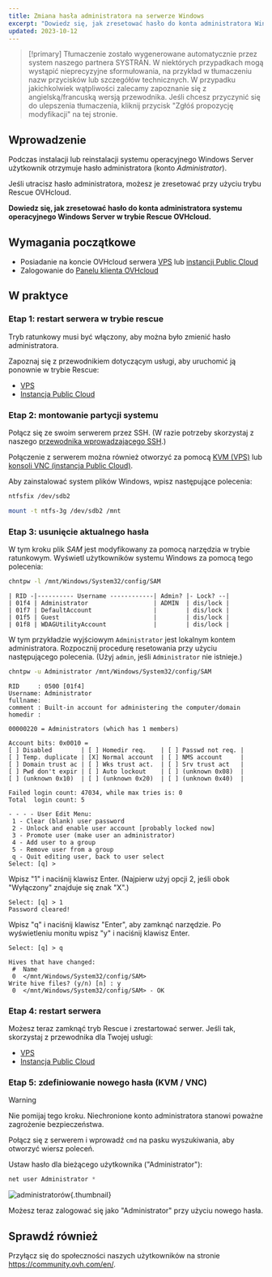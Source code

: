 ```yaml
---
title: Zmiana hasła administratora na serwerze Windows
excerpt: "Dowiedz się, jak zresetować hasło do konta administratora Windows na serwerze VPS lub instancji Public Cloud w trybie Rescue OVHcloud"
updated: 2023-10-12
---
```


> [!primary]
> Tłumaczenie zostało wygenerowane automatycznie przez system naszego partnera SYSTRAN. W niektórych przypadkach mogą wystąpić nieprecyzyjne sformułowania, na przykład w tłumaczeniu nazw przycisków lub szczegółów technicznych. W przypadku jakichkolwiek wątpliwości zalecamy zapoznanie się z angielską/francuską wersją przewodnika. Jeśli chcesz przyczynić się do ulepszenia tłumaczenia, kliknij przycisk "Zgłóś propozycję modyfikacji" na tej stronie.
> 

## Wprowadzenie

Podczas instalacji lub reinstalacji systemu operacyjnego Windows Server użytkownik otrzymuje hasło administratora (konto *Administrator*).

Jeśli utracisz hasło administratora, możesz je zresetować przy użyciu trybu Rescue OVHcloud.

**Dowiedz się, jak zresetować hasło do konta administratora systemu operacyjnego Windows Server w trybie Rescue OVHcloud.**

## Wymagania początkowe

- Posiadanie na koncie OVHcloud serwera [VPS](https://www.ovhcloud.com/pl/vps/) lub [instancji Public Cloud](https://www.ovhcloud.com/pl/public-cloud/)
- Zalogowanie do [Panelu klienta OVHcloud](https://www.ovh.com/auth/?action=gotomanager&from=https://www.ovh.pl/&ovhSubsidiary=pl)

## W praktyce

### Etap 1: restart serwera w trybie rescue

Tryb ratunkowy musi być włączony, aby można było zmienić hasło administratora.

Zapoznaj się z przewodnikiem dotyczącym usługi, aby uruchomić ją ponownie w trybie Rescue:

- [VPS](/pages/bare_metal_cloud/virtual_private_servers/rescue)
- [Instancja Public Cloud](/pages/public_cloud/compute/put_an_instance_in_rescue_mode)

### Etap 2: montowanie partycji systemu

Połącz się ze swoim serwerem przez SSH. (W razie potrzeby skorzystaj z naszego [przewodnika wprowadzającego SSH](/pages/bare_metal_cloud/dedicated_servers/ssh_introduction).)

Połączenie z serwerem można również otworzyć za pomocą [KVM (VPS)](/pages/bare_metal_cloud/virtual_private_servers/using_kvm_for_vps) lub [konsoli VNC (instancja Public Cloud)](/pages/public_cloud/compute/first_steps_with_public_cloud_instance#accessvnc).

Aby zainstalować system plików Windows, wpisz następujące polecenia:

```bash
ntfsfix /dev/sdb2
```

```bash
mount -t ntfs-3g /dev/sdb2 /mnt
```

### Etap 3: usunięcie aktualnego hasła

W tym kroku plik *SAM* jest modyfikowany za pomocą narzędzia w trybie ratunkowym. Wyświetl użytkowników systemu Windows za pomocą tego polecenia:

```bash
chntpw -l /mnt/Windows/System32/config/SAM
```

```text
| RID -|---------- Username ------------| Admin? |- Lock? --|
| 01f4 | Administrator                  | ADMIN  | dis/lock |
| 01f7 | DefaultAccount                 |        | dis/lock |
| 01f5 | Guest                          |        | dis/lock |
| 01f8 | WDAGUtilityAccount             |        | dis/lock |
```

W tym przykładzie wyjściowym `Administrator` jest lokalnym kontem administratora. Rozpocznij procedurę resetowania przy użyciu następującego polecenia. (Użyj `admin`, jeśli `Administrator` nie istnieje.)

```bash
chntpw -u Administrator /mnt/Windows/System32/config/SAM
```

```text
RID     : 0500 [01f4]
Username: Administrator
fullname:
comment : Built-in account for administering the computer/domain
homedir :

00000220 = Administrators (which has 1 members)

Account bits: 0x0010 =
[ ] Disabled        | [ ] Homedir req.    | [ ] Passwd not req. |
[ ] Temp. duplicate | [X] Normal account  | [ ] NMS account     |
[ ] Domain trust ac | [ ] Wks trust act.  | [ ] Srv trust act   |
[ ] Pwd don't expir | [ ] Auto lockout    | [ ] (unknown 0x08)  |
[ ] (unknown 0x10)  | [ ] (unknown 0x20)  | [ ] (unknown 0x40)  |

Failed login count: 47034, while max tries is: 0
Total  login count: 5

- - - - User Edit Menu:
 1 - Clear (blank) user password
 2 - Unlock and enable user account [probably locked now]
 3 - Promote user (make user an administrator)
 4 - Add user to a group
 5 - Remove user from a group
 q - Quit editing user, back to user select
Select: [q] >
```

Wpisz "1" i naciśnij klawisz Enter. (Najpierw użyj opcji 2, jeśli obok "Wyłączony" znajduje się znak "X".)

```text
Select: [q] > 1
Password cleared!
```

Wpisz "q" i naciśnij klawisz "Enter", aby zamknąć narzędzie. Po wyświetleniu monitu wpisz "y" i naciśnij klawisz Enter.

```text
Select: [q] > q
 
Hives that have changed:
 #  Name
 0  </mnt/Windows/System32/config/SAM>
Write hive files? (y/n) [n] : y
 0  </mnt/Windows/System32/config/SAM> - OK
```

### Etap 4: restart serwera

Możesz teraz zamknąć tryb Rescue i zrestartować serwer. Jeśli tak, skorzystaj z przewodnika dla Twojej usługi:

- [VPS](/pages/bare_metal_cloud/virtual_private_servers/rescue)
- [Instancja Public Cloud](/pages/public_cloud/compute/put_an_instance_in_rescue_mode)

### Etap 5: zdefiniowanie nowego hasła (KVM / VNC)

> [!warning]
>
> Nie pomijaj tego kroku. Niechronione konto administratora stanowi poważne zagrożenie bezpieczeństwa.
>

Połącz się z serwerem i wprowadź `cmd` na pasku wyszukiwania, aby otworzyć wiersz poleceń.

Ustaw hasło dla bieżącego użytkownika ("Administrator"):

```powershell
net user Administrator *
```

![administratorów](images/adminpw_win.png){.thumbnail}

Możesz teraz zalogować się jako "Administrator" przy użyciu nowego hasła.

## Sprawdź również

Przyłącz się do społeczności naszych użytkowników na stronie <https://community.ovh.com/en/>.
